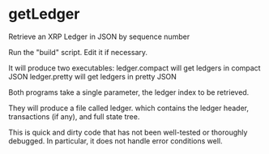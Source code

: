 # getLedger
Retrieve an XRP Ledger in JSON by sequence number

Run the "build" script. Edit it if necessary.

It will produce two executables:
ledger.compact will get ledgers in compact JSON
ledger.pretty will get ledgers in pretty JSON

Both programs take a single parameter, the ledger index
to be retrieved.

They will produce a file called ledger.<number> which contains
the ledger header, transactions (if any), and full state tree.

This is quick and dirty code that has not been well-tested
or thoroughly debugged. In particular, it does not handle
error conditions well.
